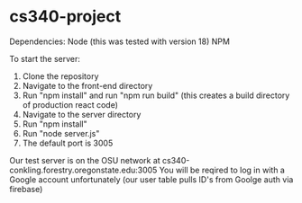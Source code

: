 # cs340-project

Dependencies:
Node (this was tested with version 18)
NPM

To start the server:
1. Clone the repository
2. Navigate to the front-end directory
3. Run "npm install" and run "npm run build" (this creates a build directory of production react code)
4. Navigate to the server directory
5. Run "npm install"
6. Run "node server.js"
7. The default port is 3005

Our test server is on the OSU network at cs340-conkling.forestry.oregonstate.edu:3005
You will be reqired to log in with a Google account unfortunately (our user table pulls ID's from Goolge auth via firebase)
